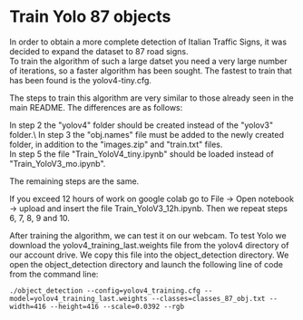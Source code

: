 # Train Yolo 87 objects 

In order to obtain a more complete detection of  Italian Traffic Signs, it was decided to expand the dataset to 87 road signs.\
To train the algorithm of such a large datset you need a very large number of iterations, so a faster algorithm has been sought. The fastest to train that has been found is the yolov4-tiny.cfg.

The steps to train this algorithm are very similar to those already seen in the main README. The differences are as follows:

In step 2 the "yolov4" folder should be created instead of the "yolov3" folder.\ 
In step 3 the "obj.names" file must be added to the newly created folder, in addition to the "images.zip" and "train.txt" files.\
In step 5 the file "Train_YoloV4_tiny.ipynb" should be loaded instead of "Train_YoloV3_mo.ipynb".

The remaining steps are the same.

If you exceed 12 hours of work on google colab go to File -> Open notebook -> upload and insert the file Train_YoloV3_12h.ipynb.
Then we repeat steps 6, 7, 8, 9 and 10.

After training the algorithm, we can test it on our webcam.
To test Yolo we download the yolov4_training_last.weights file from the yolov4 directory of our account drive. We copy this file into the object_detection directory. We open the object_detection directory and launch the following line of code from the command line:
```
./object_detection --config=yolov4_training.cfg --model=yolov4_training_last.weights --classes=classes_87_obj.txt --width=416 --height=416 --scale=0.0392 --rgb
```
